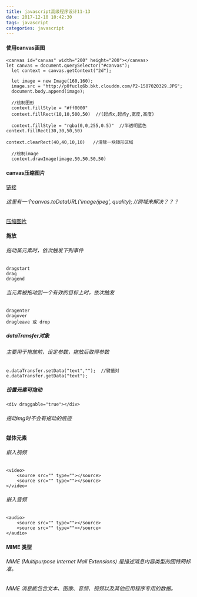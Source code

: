 ```yaml
---
title: javascript高级程序设计11-13
date: 2017-12-10 10:42:30
tags: javascript
categories: javascript
---
```



#### 使用canvas画图
	<canvas id="canvas" width="200" height="200"></canvas>
	let canvas = document.querySelector("#canvas");
	  let context = canvas.getContext("2d");

	  let image = new Image(160,160);
	  image.src = "http://p0fuclq6b.bkt.clouddn.com/P2-1507020329.JPG";
	  document.body.append(image);

	  //绘制图形
	  context.fillStyle = "#ff0000"
	  context.fillRect(10,10,500,50)  //(起点x,起点y,宽度,高度)

	  context.fillStyle = "rgba(0,0,255,0.5)"  //半透明蓝色
	context.fillRect(30,30,50,50)

	context.clearRect(40,40,10,10)   //清除一块矩形区域

	  //绘制image
	  context.drawImage(image,50,50,50,50)
#### canvas压缩图片
<a href="http://leonshi.com/2015/10/31/html5-canvas-image-compress-crop/">链接</a>
###### 这里有一个canvas.toDataURL(‘image/jpeg’, quality); //跨域未解决？？？
<a href="https://github.com/think2011/localResizeIMG">压缩图片</a>

#### 拖放
###### 拖动某元素时，依次触发下列事件
	dragstart
	drag
	dragend
###### 当元素被拖动到一个有效的目标上时，依次触发
	dragenter
	dragover
	dragleave 或 drop
##### dataTransfer对象
###### 主要用于拖放前，设定参数，拖放后取得参数
	e.dataTransfer.setData("text","");  //键值对
	e.dataTransfer.getData("text");
##### 设置元素可拖动
	<div draggable="true"></div>
###### 拖动img时不会有拖动的痕迹
<script async src="//jsfiddle.net/2ok0Ldsn/embed/js,html,css,result/dark/"></script>

#### 媒体元素
###### 嵌入视频
	<video>
	    <source src="" type=""></source>
	    <source src="" type=""></source>
	</video>
###### 嵌入音频
	<audio>
	    <source src="" type=""></source>
	    <source src="" type=""></source>
	</audio>
#### MIME 类型
###### MIME (Multipurpose Internet Mail Extensions) 是描述消息内容类型的因特网标准。
###### MIME 消息能包含文本、图像、音频、视频以及其他应用程序专用的数据。